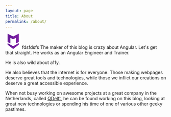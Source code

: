 ```yaml
---
layout: page
title: About
permalink: /about/
---
```

![alt text](https://github.com/adam-p/markdown-here/raw/master/src/common/images/icon48.png "Logo Title Text 1")
fdsfdsfs
The maker of this blog is crazy about Angular. Let's get that straight. He works as an Angular Engineer and Trainer.

He is also wild about a11y.

He also believes that the internet is for everyone. Those making webpages deserve great tools and technologies, while those
we inflict our creations on deserve a great accessible experience.

When not busy working on awesome projects at a great company in the Netherlands, called <a href="http://www.qdelft.nl" target="_blank">QDelft</a>, 
he can be found working on this blog, looking at great new technologies or spending his time of one of various other geeky pastimes.
